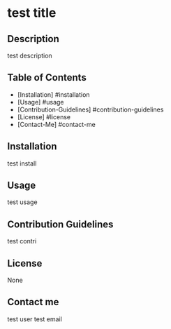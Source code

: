 # test title

  ## Description
  test description

  ## Table of Contents
  - [Installation] #installation
  - [Usage] #usage
  - [Contribution-Guidelines] #contribution-guidelines
  - [License] #license
  - [Contact-Me] #contact-me

  ## Installation
  test install

  ## Usage
  test usage

  ## Contribution Guidelines
  test contri

  ## License
  None

  ## Contact me
  test user
  test email

